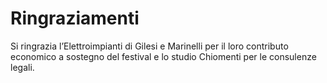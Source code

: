 <h1 class="main-title">Ringraziamenti</h1>

Si ringrazia l’Elettroimpianti di Gilesi e Marinelli per il loro contributo economico a sostegno del festival e lo studio Chiomenti per le consulenze legali.

